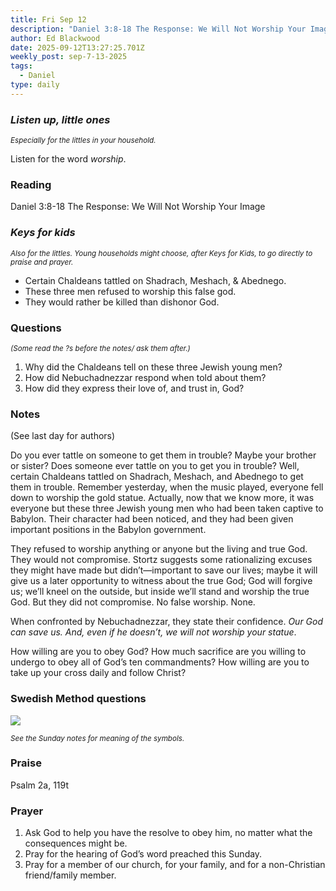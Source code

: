 ```yaml
---
title: Fri Sep 12
description: "Daniel 3:8-18 The Response: We Will Not Worship Your Image"
author: Ed Blackwood
date: 2025-09-12T13:27:25.701Z
weekly_post: sep-7-13-2025
tags:
  - Daniel
type: daily
---
```

### *Listen up, little ones*

<div><small><i>Especially for the littles in your household.</i></small></div>

Listen for the word *worship*.

### Reading

Daniel 3:8-18 The Response: We Will Not Worship Your Image

### *Keys for kids*

<div><small><i>Also for the littles. Young households might choose, after Keys for Kids, to go directly to praise and prayer.</i></small></div>

* Certain Chaldeans tattled on Shadrach, Meshach, & Abednego.
* These three men refused to worship this false god.
* They would rather be killed than dishonor God.

### Questions

<div><small><i>(Some read the ?s before the notes/ ask them after.)</i></small></div>

1. Why did the Chaldeans tell on these three Jewish young men?
2. How did Nebuchadnezzar respond when told about them?
3. How did they express their love of, and trust in, God?

### Notes

(See last day for authors)	

Do you ever tattle on someone to get them in trouble? Maybe your brother or sister? Does someone ever tattle on you to get you in trouble? Well, certain Chaldeans tattled on Shadrach, Meshach, and Abednego to get them in trouble. Remember yesterday, when the music played, everyone fell down to worship the gold statue. Actually, now that we know more, it was everyone but these three Jewish young men who had been taken captive to Babylon. Their character had been noticed, and they had been given important positions in the Babylon government. 

They refused to worship anything or anyone but the living and true God. They would not compromise. Stortz suggests some rationalizing excuses they might have made but didn’t—important to save our lives; maybe it will give us a later opportunity to witness about the true God; God will forgive us; we’ll kneel on the outside, but inside we’ll stand and worship the true God. But they did not compromise. No false worship. None.

When confronted by Nebuchadnezzar, they state their confidence. *Our God can save us. And, even if he doesn’t, we will not worship your statue*. 

How willing are you to obey God? How much sacrifice are you willing to undergo to obey all of God’s ten commandments? How willing are you to take up your cross daily and follow Christ?

### Swedish Method questions

![](/static/img/family_worship_study_ed-swedish_questions.png)

<div><small><i>See the Sunday notes for meaning of the symbols.</i></small></div>

### Praise

Psalm 2a, 119t

### Prayer

1. Ask God to help you have the resolve to obey him, no matter what the consequences might be.
2. Pray for the hearing of God’s word preached this Sunday.
3. Pray for a member of our church, for your family, and for a non-Christian friend/family member.
